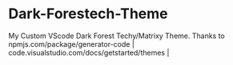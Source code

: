 # Dark-Forestech-Theme
My Custom VScode Dark Forest Techy/Matrixy Theme. Thanks to npmjs.com/package/generator-code | code.visualstudio.com/docs/getstarted/themes |
